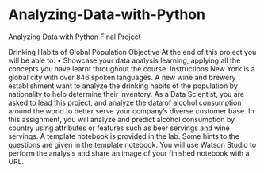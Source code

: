 # Analyzing-Data-with-Python
Analyzing Data with Python Final Project

Drinking Habits of Global Population
Objective
At the end of this project you will be able to:
•	Showcase your data analysis learning, applying all the concepts you have learnt throughout the course.
Instructions
New York is a global city with over 846 spoken languages. A new wine and brewery establishment want to analyze the drinking habits of the population by nationality to help determine their inventory. As a Data Scientist, you are asked to lead this project, and analyze the data of alcohol consumption around the world to better serve your company’s diverse customer base.
In this assignment, you will analyze and predict alcohol consumption by country using attributes or features such as beer servings and wine servings. A template notebook is provided in the lab. Some hints to the questions are given in the template notebook. You will use Watson Studio to perform the analysis and share an image of your finished notebook with a URL.
